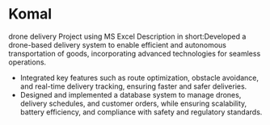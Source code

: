 # Komal
drone delivery Project using MS Excel 
Description in short:Developed a drone-based delivery system to enable efficient and autonomous transportation of goods, incorporating advanced 
technologies for seamless operations.
- Integrated key features such as route optimization, obstacle avoidance, and real-time delivery tracking, ensuring faster and safer 
deliveries.
- Designed and implemented a database system to manage drones, delivery schedules, and customer orders, while ensuring 
scalability, battery efficiency, and compliance with safety and regulatory standards.

